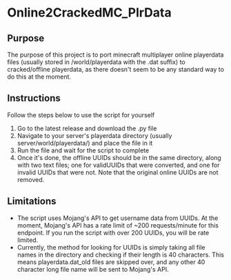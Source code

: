 # Online2CrackedMC_PlrData
## Purpose
The purpose of this project is to port minecraft multiplayer online playerdata files (usually stored in /world/playerdata with the .dat suffix) to cracked/offline playerdata, as there doesn't seem to be any standard way to do this at the moment.
## Instructions
Follow the steps below to use the script for yourself

1. Go to the latest release and download the .py file
2. Navigate to your server's playerdata directory (usually server/world/playerdata/) and place the file in it
3. Run the file and wait for the script to complete
4. Once it's done, the offline UUIDs should be in the same directory, along with two text files; one for validUUIDs that were converted, and one for invalid UUIDs that were not. Note that the original online UUIDs are not removed.
## Limitations
- The script uses Mojang's API to get username data from UUIDs. At the moment, Mojang's API has a rate limit of ~200 requests/minute for this endpoint. If you run the script with over 200 UUIDs, you will be rate limited.
- Currently, the method for looking for UUIDs is simply taking all file names in the directory and checking if their length is 40 characters. This means playerdata.dat_old files are skipped over, and any other 40 character long file name will be sent to Mojang's API.
